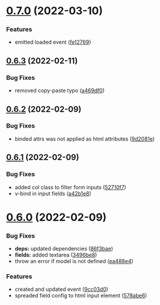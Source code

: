 # [0.7.0](https://github.com/mitto98/zetto/compare/v0.6.3...v0.7.0) (2022-03-10)


### Features

* emitted loaded event ([fe12769](https://github.com/mitto98/zetto/commit/fe1276910a776c90b9e99f4968ba73c665f00429))



## [0.6.3](https://github.com/mitto98/zetto/compare/v0.6.2...v0.6.3) (2022-02-11)


### Bug Fixes

* removed copy-paste typo ([a469df0](https://github.com/mitto98/zetto/commit/a469df059b0c26eb03204255cc69b3984f8e9072))



## [0.6.2](https://github.com/mitto98/zetto/compare/v0.6.1...v0.6.2) (2022-02-09)


### Bug Fixes

* binded attrs was not applied as html attributes ([9d2081e](https://github.com/mitto98/zetto/commit/9d2081e07cc6ec72afa1840bd4a6583824d53001))



## [0.6.1](https://github.com/mitto98/zetto/compare/v0.6.0...v0.6.1) (2022-02-09)


### Bug Fixes

* added col class to filter form inputs ([52710f7](https://github.com/mitto98/zetto/commit/52710f724609c53d5bff3b6a98c118f0f38be23e))
* v-bind in input fields ([a42b1e8](https://github.com/mitto98/zetto/commit/a42b1e85c8bf293b83a4b66a2cacde45320e1958))



# [0.6.0](https://github.com/mitto98/zetto/compare/v0.5.0...v0.6.0) (2022-02-09)


### Bug Fixes

* **deps:** updated dependencies ([86f3bae](https://github.com/mitto98/zetto/commit/86f3bae55dc61f9f2b1ad678350e123290f0bbed))
* **fields:** added textarea ([3496be8](https://github.com/mitto98/zetto/commit/3496be89f90334c43a3b86e82df03e818be81536))
* throw an error if model is not defined ([ea488e4](https://github.com/mitto98/zetto/commit/ea488e46deec9ba195a45663145105ed0bc22a62))


### Features

* created and updated event ([9cc03d0](https://github.com/mitto98/zetto/commit/9cc03d0d7cc7caa6babda2d474b80984e65f9377))
* spreaded field config to html input element ([578abe6](https://github.com/mitto98/zetto/commit/578abe6a991bbd0436086bfa82cf2664690bbd22))



